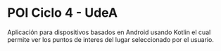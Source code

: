 # POI Ciclo 4 - UdeA
Aplicación para dispositivos basados en Android usando Kotlin el cual permite ver los puntos de interes del lugar seleccionado por el usuario.